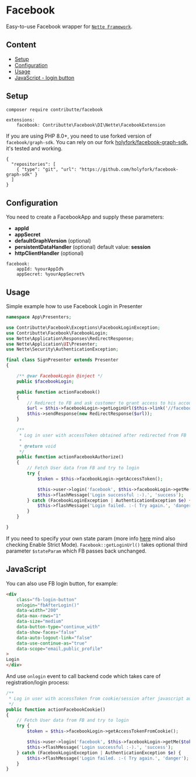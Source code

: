 # Facebook

Easy-to-use Facebook wrapper for [`Nette Framework`](https://github.com/nette/).

## Content

- [Setup](#setup)
- [Configuration](#configuration)
- [Usage](#usage)
- [JavaScript - login button](#javascript)

## Setup

```bash
composer require contributte/facebook
```

```neon
extensions:
	facebook: Contributte\Facebook\DI\Nette\FacebookExtension
```

If you are using PHP 8.0+, you need to use forked version of `facebook/graph-sdk`. You can rely on our fork [holyfork/facebook-graph-sdk](https://github.com/holyfork/facebook-graph-sdk), it's tested and working.

```
{
  "repositories": [
    { "type": "git", "url": "https://github.com/holyfork/facebook-graph-sdk" }
  ]
}
```

## Configuration

You need to create a FacebookApp and supply these parameters:

* **appId**
* **appSecret**
* **defaultGraphVersion** (optional)
* **persistentDataHandler** (optional) default value: **session**
* **httpClientHandler** (optional)

```neon
facebook:
	appId: %yourAppId%
	appSecret: %yourAppSecret%
```

## Usage

Simple example how to use Facebook Login in Presenter

```php
namespace App\Presenters;

use Contributte\Facebook\Exceptions\FacebookLoginException;
use Contributte\Facebook\FacebookLogin;
use Nette\Application\Responses\RedirectResponse;
use Nette\Application\UI\Presenter;
use Nette\Security\AuthenticationException;

final class SignPresenter extends Presenter
{

	/** @var FacebookLogin @inject */
	public $facebookLogin;

	public function actionFacebook()
	{
		// Redirect to FB and ask customer to grant access to his account
		$url = $this->facebookLogin->getLoginUrl($this->link('//facebookAuthorize'), ['email', 'public_profile']);
		$this->sendResponse(new RedirectResponse($url));
	}

	/**
	 * Log in user with accessToken obtained after redirected from FB
	 *
	 * @return void
	 */
	public function actionFacebookAuthorize()
	{
		// Fetch User data from FB and try to login
		try {
			$token = $this->facebookLogin->getAccessToken();

			$this->user->login('facebook', $this->facebookLogin->getMe($token, ['first_name', 'last_name', 'email', 'gender']));
			$this->flashMessage('Login successful :-).', 'success');
		} catch (FacebookLoginException | AuthenticationException $e) {
			$this->flashMessage('Login failed. :-( Try again.', 'danger');
		}
	}

}

```

If you need to specify your own state param (more info [here](https://developers.facebook.com/docs/facebook-login/security/#stateparam) mind also checking Enable Strict Mode). `Facebook::getLoginUrl()` takes optional third parameter `$stateParam` which FB passes back unchanged.

## JavaScript

You can also use FB login button, for example:

```html
<div
    class="fb-login-button"
    onlogin="fbAfterLogin()"
    data-width="200"
    data-max-rows="1"
    data-size="medium"
    data-button-type="continue_with"
    data-show-faces="false"
    data-auto-logout-link="false"
    data-use-continue-as="true"
    data-scope="email,public_profile"
>
Login
</div>
```

And use `onlogin` event to call backend code which takes care of registration/login process:

```php
/**
 * Log in user with accessToken from cookie/session after javascript authorization
 */
public function actionFacebookCookie()
{
	// Fetch User data from FB and try to login
	try {
		$token = $this->facebookLogin->getAccessTokenFromCookie();

		$this->user->login('facebook', $this->facebookLogin->getMe($token, ['first_name', 'last_name', 'email', 'gender']));
		$this->flashMessage('Login successful :-).', 'success');
	} catch (FacebookLoginException | AuthenticationException $e) {
		$this->flashMessage('Login failed. :-( Try again.', 'danger');
	}
}
```
